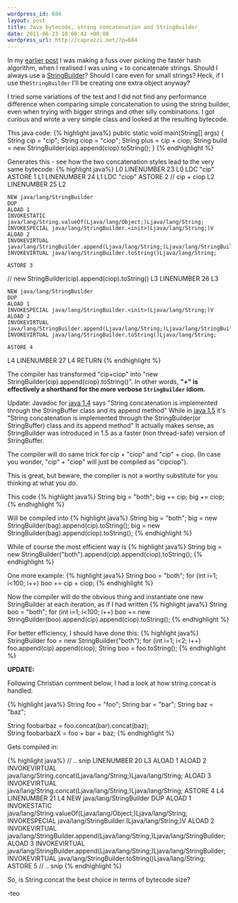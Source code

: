 ```yaml
--- 
wordpress_id: 684
layout: post
title: Java bytecode, string concatenation and StringBuilder
date: 2011-06-23 10:08:43 +00:00
wordpress_url: http://caprazzi.net/?p=684
---
```

In my [earlier 
post](http://caprazzi.net/posts/evaluating-relative-speed-of-java-digest-hashing-algorithms/) 
I was making a fuss over picking the faster hash algorithm, when I realised I 
was using + to concatenate strings. Should I always use a 
[StringBuilder](http://download.oracle.com/javase/1.5.0/docs/api/java/lang/StringBuilder.html)? Should I care even for small strings? Heck, if I use the``StringBuilder`` I'll be creating one extra object anyway?

I tried some variations of the test and I did not find any performance 
difference when comparing simple concatenation to using the string builder, 
even when trying with bigger strings and other silly combinations. I got
curious and wrote a very simple class and looked at the resulting bytecode.

This java code:
{% highlight java%}
public static void main(String[] args) {
	String cip = "cip";
	String ciop = "ciop";
	String plus = cip + ciop;
	String build = new StringBuilder(cip).append(ciop).toString();
}
{% endhighlight %}

Generates this - see how the two concatenation styles lead to the very same bytecode:
{% highlight java%}
 L0
    LINENUMBER 23 L0
    LDC "cip"
    ASTORE 1
   L1
    LINENUMBER 24 L1
    LDC "ciop"
    ASTORE 2
// cip + ciop
   L2
    LINENUMBER 25 L2

    NEW java/lang/StringBuilder
    DUP
    ALOAD 1
    INVOKESTATIC java/lang/String.valueOf(Ljava/lang/Object;)Ljava/lang/String;
    INVOKESPECIAL java/lang/StringBuilder.<init>(Ljava/lang/String;)V
    ALOAD 2
    INVOKEVIRTUAL java/lang/StringBuilder.append(Ljava/lang/String;)Ljava/lang/StringBuilder;
    INVOKEVIRTUAL java/lang/StringBuilder.toString()Ljava/lang/String;

    ASTORE 3
// new StringBuilder(cip).append(ciop).toString()
   L3
    LINENUMBER 26 L3

    NEW java/lang/StringBuilder
    DUP
    ALOAD 1
    INVOKESPECIAL java/lang/StringBuilder.<init>(Ljava/lang/String;)V
    ALOAD 2
    INVOKEVIRTUAL java/lang/StringBuilder.append(Ljava/lang/String;)Ljava/lang/StringBuilder;
    INVOKEVIRTUAL java/lang/StringBuilder.toString()Ljava/lang/String;

    ASTORE 4
   L4
    LINENUMBER 27 L4
    RETURN
{% endhighlight %}

The compiler has transformed "cip+ciop" into "new StringBuilder(cip).append(ciop).toString()". 
In other words, **"+" is effectively a shorthand for the more verbose ``StringBuilder`` idiom.**

Update:
Javadoc for [java 1.4]((http://download.oracle.com/javase/1.4.2/docs/api/java/lang/String.html)) says "String concatenation is implemented through the StringBuffer class and its append method" 
While in [java 1.5](http://download.oracle.com/javase/1,5.0/docs/api/java/lang/String.html) it's "String concatenation is implemented through the StringBuilder(or StringBuffer) 
class and its append method" It actually makes sense, as StringBuilder was introduced in 1.5 as a faster (non thread-safe) version of StringBuffer.

The compiler will do same trick for cip + "ciop" and "cip" + ciop. (In case you wonder, "cip" + "ciop" will just be compiled as "cipciop").

This is great, but beware, the compiler is not a worthy substitute for you thinking at what you do. 

This code
{% highlight java%}
String big = "both";
big += cip;
big += ciop;
{% endhighlight %}

Will be compiled into
{% highlight java%}
String big = "both";
big = new StringBuilder(bag).append(cip).toString();
big = new StringBuilder(bag).append(ciop).toString();
{% endhighlight %}

While of course the most efficient way is 
{% highlight java%}
String big = new StringBuilder("both").append(cip).append(ciop).toString();
{% endhighlight %}


One more example:
{% highlight java%}
String boo = "both";
for (int i=1; i<100; i++)
     boo += cip + ciop;
{% endhighlight %}

Now the compiler will do the obvious thing and instantiate one new StringBuilder at each iteration, as if I had written
{% highlight java%}
String boo = "both";
for (int i=1; i<100; i++)
     boo += new StringBuilder(boo).append(cip).append(ciop).toString();
{% endhighlight %}

For better efficiency, I should have done this:
{% highlight java%}
StringBuilder foo = new StringBuilder("both");
for (int i=1; i<2; i++)
    foo.append(cip).append(ciop);
String boo = foo.toString();
{% endhighlight %}

**UPDATE:**

Following Christian comment below, I had a look at how string.concat is handled:

{% highlight java%}
String foo = "foo";
String bar = "bar";
String baz = "baz";

String foobarbaz = foo.concat(bar).concat(baz);		
String foobarbazX = foo + bar + baz;
{% endhighlight %}

Gets compiled in:

{% highlight java%}
// .. snip
   LINENUMBER 20 L3
    ALOAD 1
    ALOAD 2
    INVOKEVIRTUAL java/lang/String.concat(Ljava/lang/String;)Ljava/lang/String;
    ALOAD 3
    INVOKEVIRTUAL java/lang/String.concat(Ljava/lang/String;)Ljava/lang/String;
    ASTORE 4
   L4
    LINENUMBER 21 L4
    NEW java/lang/StringBuilder
    DUP
    ALOAD 1
    INVOKESTATIC java/lang/String.valueOf(Ljava/lang/Object;)Ljava/lang/String;
    INVOKESPECIAL java/lang/StringBuilder.<init>(Ljava/lang/String;)V
    ALOAD 2
    INVOKEVIRTUAL java/lang/StringBuilder.append(Ljava/lang/String;)Ljava/lang/StringBuilder;
    ALOAD 3
    INVOKEVIRTUAL java/lang/StringBuilder.append(Ljava/lang/String;)Ljava/lang/StringBuilder;
    INVOKEVIRTUAL java/lang/StringBuilder.toString()Ljava/lang/String;
    ASTORE 5
// .. snip
{% endhighlight %}

So, is String.concat the best choice in terms of bytecode size?

-teo

